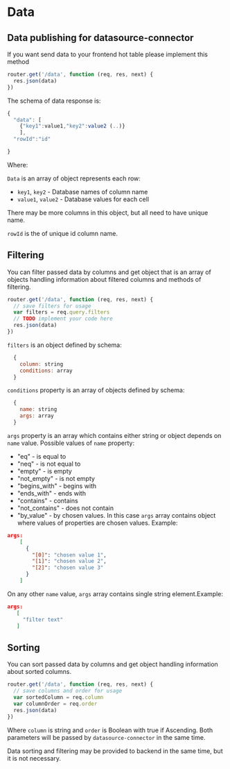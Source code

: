 # Data 

## Data publishing for datasource-connector

If you want send data to your frontend hot table please implement this method 

```javascript
router.get('/data', function (req, res, next) {
  res.json(data)
})
```

The schema of data response is: 

```javascript
{
  "data": [
    {"key1":value1,"key2":value2 (..)}
    ],
  "rowId":"id"

}
```
Where:

`Data` is an array of object represents each row:

- `key1`, `key2` - Database names of column name 
- `value1`, `value2` -  Database values for each cell

There may be more columns in this object, but all need to have unique name.

`rowId` is the of unique id column name.

## Filtering

You can filter passed data by columns and get object that is an array of objects handling information about filtered columns and methods of filtering. 

```javascript
router.get('/data', function (req, res, next) {
  // save filters for usage
  var filters = req.query.filters
  // TODO implement your code here
  res.json(data)
})
```

`filters` is an object defined by schema:

```javascript
  {
    column: string
    conditions: array
  }
``` 

`conditions` property is an array of objects defined by schema:

```javascript
  {
    name: string
    args: array
  }
```

`args` property is an array which contains either string or object depends on `name` value.
Possible values of `name` property:

- "eq" - is equal to
- "neq" - is not equal to
- "empty" - is empty
- "not_empty" - is not empty
- "begins_with" - begins with
- "ends_with" - ends with
- "contains" - contains
- "not_contains" - does not contain
- "by_value" - by chosen values. In this case `args` array contains object where values of properties are chosen values. Example:

```json
args:
    [
      {
        "[0]": "chosen value 1",
        "[1]": "chosen value 2",
        "[2]": "chosen value 3"
      }
    ]
```    
On any other `name` value, `args` array contains single string element.Example:

 ```json
args:
    [
      "filter text"
    ]
```    


## Sorting

You can sort passed data by columns and get object handling information about sorted columns.

```javascript
router.get('/data', function (req, res, next) {
  // save columns and order for usage
  var sortedColumn = req.column
  var columnOrder = req.order
  res.json(data)
})
```

Where `column` is string and `order` is Boolean with true if Ascending. Both parameters will be passed by `datasource-connector` in the same time.

Data sorting and filtering may be provided to backend in the same time, but it is not necessary.